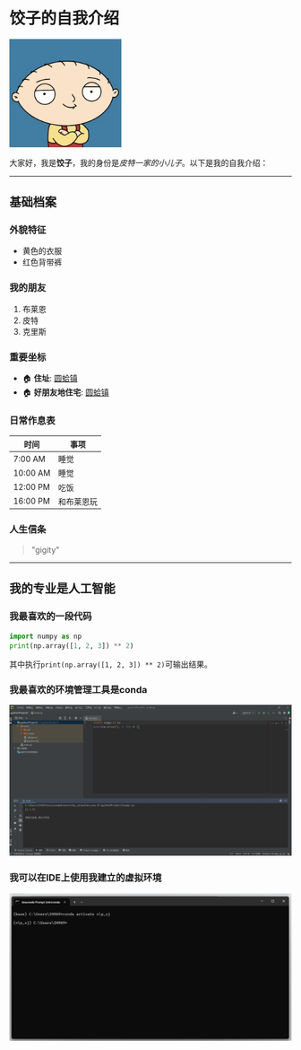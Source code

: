 # 饺子的自我介绍

<img src="https://github.com/aurora307-max/nlp-xujian/blob/main/%E5%BE%AE%E4%BF%A1%E5%9B%BE%E7%89%87_20250617164414.jpg" width="200" alt="饺子形象">

大家好，我是**饺子**，我的身份是*皮特一家的小儿子*。以下是我的自我介绍：

---

## 基础档案 

### 外貌特征 
- 黄色的衣服
- 红色背带裤

### 我的朋友
1. 布莱恩
2. 皮特
3. 克里斯

### 重要坐标
- 🏠 **住址**: [圆蛤镇](https://baike.baidu.com/item/%E6%81%B6%E6%90%9E%E4%B9%8B%E5%AE%B6/130847) 
- 🏠 **好朋友地住宅**: [圆蛤镇](https://baike.baidu.com/item/%E6%81%B6%E6%90%9E%E4%B9%8B%E5%AE%B6/130847)

### 日常作息表
| 时间       | 事项       |
|----------|----------|
| 7:00 AM  | 睡觉       |
| 10:00 AM | 睡觉       |
| 12:00 PM | 吃饭  |
| 16:00 PM | 和布莱恩玩 |

### 人生信条
> "gigity"
---

## 我的专业是人工智能
### 我最喜欢的一段代码

```python
import numpy as np
print(np.array([1, 2, 3]) ** 2)
```
其中执行`print(np.array([1, 2, 3]) ** 2)`可输出结果。

### 我最喜欢的环境管理工具是conda
<img src="https://github.com/aurora307-max/nlp-xujian/blob/main/%E5%BE%AE%E4%BF%A1%E5%9B%BE%E7%89%87_20250617164501.png" width="800" alt="截图一">

### 我可以在IDE上使用我建立的虚拟环境
<img src="https://github.com/aurora307-max/nlp-xujian/blob/main/%E5%B1%8F%E5%B9%95%E6%88%AA%E5%9B%BE%202025-06-18%20010555.png">
